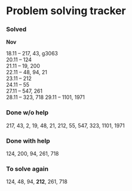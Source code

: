 # Problem solving tracker 

### Solved

**Nov**

18.11 – 217, 43, g3063   
20.11 – 124  
21.11 – 19, 200    
22.11 – 48, 94, 21  
23.11 – 212  
24.11 – 55  
27.11 – 547, 261  
28.11 – 323, 718
29.11 – 1101, 1971


### Done w/o help
217, 43, 2, 19, 48, 21, 212, 55, 547, 323, 1101, 1971

### Done with help
124, 200, 94, 261, 718

### To solve again
124, 48, 94, **212**, 261, 718
